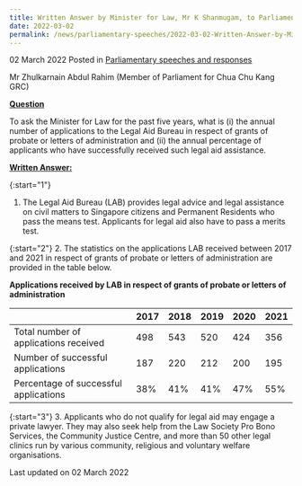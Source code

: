 ```yaml
---
title: Written Answer by Minister for Law, Mr K Shanmugam, to Parliamentary Question on Annual Number of Applications to Legal Aid Bureau on Grants of Probate or Letters of Administration and Success Rate for Past Five Years
date: 2022-03-02
permalink: /news/parliamentary-speeches/2022-03-02-Written-Answer-by-Minister-for-Law-K-Shanmugam-to-PQ-on-Annual-Number-of-Applications-to-Legal-Aid-Bureau-on-Grants-of-Probate-or-Letters-of-Administration-and-Success-Rate-for-Past-Five-Years
---
```


02 March 2022 Posted in [Parliamentary speeches and responses](/news/parliamentary-speeches)

Mr Zhulkarnain Abdul Rahim (Member of Parliament for Chua Chu Kang GRC) 
  
**<b><u>Question</u></b>**  

To ask the Minister for Law for the past five years, what is (i) the annual number of applications to the Legal Aid Bureau in respect of grants of probate or letters of administration and (ii) the annual percentage of applicants who have successfully received such legal aid assistance.

**<b><u>Written Answer:</u></b>**  
 
{:start="1"}
1.	The Legal Aid Bureau (LAB) provides legal advice and legal assistance on civil matters to Singapore citizens and Permanent Residents who pass the means test. Applicants for legal aid also have to pass a merits test.  

{:start="2"}
2.	The statistics on the applications LAB received between 2017 and 2021 in respect of grants of probate or letters of administration are provided in the table below. 

**<b>Applications received by LAB in respect of grants of probate or letters of administration</b>**

|                |<b>2017</b>|<b>2018</b>|<b>2019</b>|<b>2020</b>|<b>2021</b>|
|----------------|-------------------------------|-----------------------------|-------------------------------|-----------------------------|-------------------------------|
|Total number of applications received|498|543|520|424|356|
|Number of successful applications|187|220|212|200|195|
|Percentage of successful applications|38%|41%|41%|47%|55%|

{:start="3"}
3.	Applicants who do not qualify for legal aid may engage a private lawyer. They may also seek help from the Law Society Pro Bono Services, the Community Justice Centre, and more than 50 other legal clinics run by various community, religious and voluntary welfare organisations.

<p class="right-side-updated">Last updated on 02 March 2022</p>
